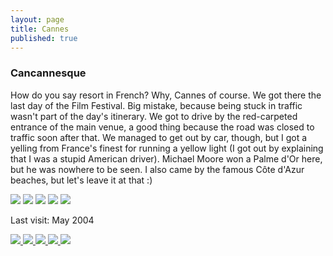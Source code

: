```yaml
---
layout: page
title: Cannes
published: true
---
```

<h3>Cancannesque</h3>

How do you say resort in French? Why, Cannes of course. We got there the last day of the Film Festival. Big mistake, because being stuck in traffic wasn't part of the day's itinerary. We got to drive by the red-carpeted entrance of the main venue, a good thing because the road was closed to traffic soon after that. We managed to get out by car, though, but I got a yelling from France's finest for running a yellow light (I got out by explaining that I was a stupid American driver). Michael Moore won a Palme d'Or here, but he was nowhere to be seen. I also came by the famous C&ocirc;te d'Azur beaches, but let's leave it at that :)

<img src='https://dl.dropboxusercontent.com/u/52804626/cannes/cannesclocktower.jpg'/>
<img src='https://dl.dropboxusercontent.com/u/52804626/cannes/cannescoastline.jpg'/>
<img src='https://dl.dropboxusercontent.com/u/52804626/cannes/cannespastelfacades.jpg'/>
<img src='https://dl.dropboxusercontent.com/u/52804626/cannes/cannesrooftops.jpg'/>
<img src='https://dl.dropboxusercontent.com/u/52804626/cannes/cannesroses.jpg'/>

Last visit: May 2004
<!-- Darkbox -->
<div class="darkbox">
<a href="https://dl.dropboxusercontent.com/u/52804626/cannes/cannesclocktower.jpg" data-darkbox="cannes">
  <img src="https://dl.dropboxusercontent.com/u/52804626/cannes/thumbs/cannesclocktower.jpg" />
</a>
<a href="https://dl.dropboxusercontent.com/u/52804626/cannes/cannescoastline.jpg" data-darkbox="cannes">
  <img src="https://dl.dropboxusercontent.com/u/52804626/cannes/thumbs/cannescoastline.jpg" />
</a>
<a href="https://dl.dropboxusercontent.com/u/52804626/cannes/cannespastelfacades.jpg" data-darkbox="cannes">
  <img src="https://dl.dropboxusercontent.com/u/52804626/cannes/thumbs/cannespastelfacades.jpg" />
</a>
<a href="https://dl.dropboxusercontent.com/u/52804626/cannes/cannesrooftops.jpg" data-darkbox="cannes">
  <img src="https://dl.dropboxusercontent.com/u/52804626/cannes/thumbs/cannesrooftops.jpg" />
</a>
<a href="https://dl.dropboxusercontent.com/u/52804626/cannes/cannesroses.jpg" data-darkbox="cannes">
  <img src="https://dl.dropboxusercontent.com/u/52804626/cannes/thumbs/cannesroses.jpg" />
</a>

</div>
<!-- End darkbox -->